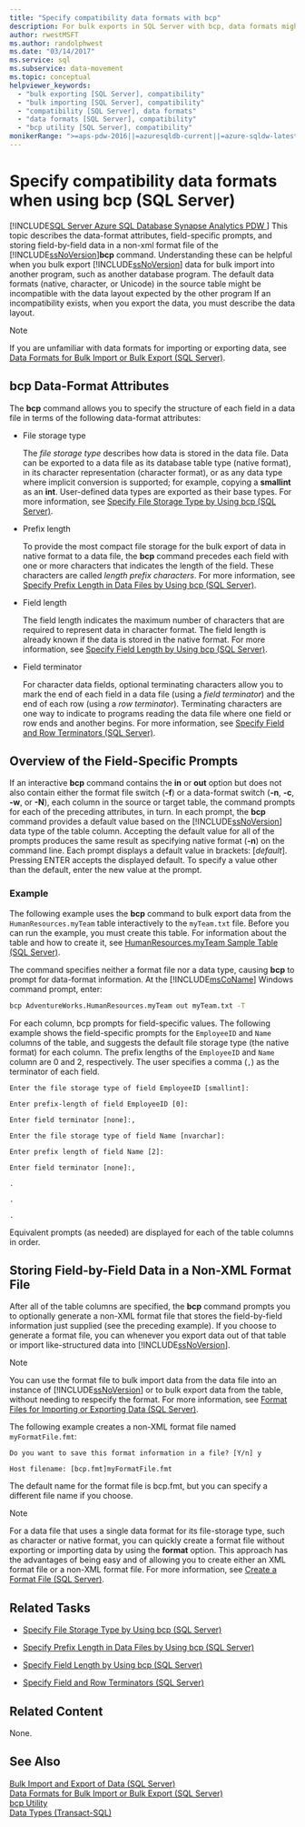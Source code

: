 ```yaml
---
title: "Specify compatibility data formats with bcp"
description: For bulk exports in SQL Server with bcp, data formats might be incompatible with expected layout. A non-xml format file specifies compatibility data formats.
author: rwestMSFT
ms.author: randolphwest
ms.date: "03/14/2017"
ms.service: sql
ms.subservice: data-movement
ms.topic: conceptual
helpviewer_keywords:
  - "bulk exporting [SQL Server], compatibility"
  - "bulk importing [SQL Server], compatibility"
  - "compatibility [SQL Server], data formats"
  - "data formats [SQL Server], compatibility"
  - "bcp utility [SQL Server], compatibility"
monikerRange: ">=aps-pdw-2016||=azuresqldb-current||=azure-sqldw-latest||>=sql-server-2016||>=sql-server-linux-2017||=azuresqldb-mi-current"
---
```

# Specify compatibility data formats when using bcp (SQL Server)
[!INCLUDE[SQL Server Azure SQL Database Synapse Analytics PDW ](../../includes/applies-to-version/sql-asdb-asdbmi-asa-pdw.md)]
  This topic describes the data-format attributes, field-specific prompts, and storing field-by-field data in a non-xml format file of the [!INCLUDE[ssNoVersion](../../includes/ssnoversion-md.md)]**bcp** command. Understanding these can be helpful when you bulk export [!INCLUDE[ssNoVersion](../../includes/ssnoversion-md.md)] data for bulk import into another program, such as another database program. The default data formats (native, character, or Unicode) in the source table might be incompatible with the data layout expected by the other program If an incompatibility exists, when you export the data, you must describe the data layout.  
  
> [!NOTE]  
>  If you are unfamiliar with data formats for importing or exporting data, see [Data Formats for Bulk Import or Bulk Export &#40;SQL Server&#41;](../../relational-databases/import-export/data-formats-for-bulk-import-or-bulk-export-sql-server.md).  
  
  
##  <a name="bcpDataFormatAttr"></a> bcp Data-Format Attributes  
 The **bcp** command allows you to specify the structure of each field in a data file in terms of the following data-format attributes:  
  
-   File storage type  
  
     The *file storage type* describes how data is stored in the data file. Data can be exported to a data file as its database table type (native format), in its character representation (character format), or as any data type where implicit conversion is supported; for example, copying a **smallint** as an **int**. User-defined data types are exported as their base types. For more information, see [Specify File Storage Type by Using bcp &#40;SQL Server&#41;](../../relational-databases/import-export/specify-file-storage-type-by-using-bcp-sql-server.md).  
  
-   Prefix length  
  
     To provide the most compact file storage for the bulk export of data in native format to a data file, the **bcp** command precedes each field with one or more characters that indicates the length of the field. These characters are called *length prefix characters*. For more information, see [Specify Prefix Length in Data Files by Using bcp &#40;SQL Server&#41;](../../relational-databases/import-export/specify-prefix-length-in-data-files-by-using-bcp-sql-server.md).  
  
-   Field length  
  
     The field length indicates the maximum number of characters that are required to represent data in character format. The field length is already known if the data is stored in the native format. For more information, see [Specify Field Length by Using bcp &#40;SQL Server&#41;](../../relational-databases/import-export/specify-field-length-by-using-bcp-sql-server.md).  
  
-   Field terminator  
  
     For character data fields, optional terminating characters allow you to mark the end of each field in a data file (using a *field terminator*) and the end of each row (using a *row terminator*). Terminating characters are one way to indicate to programs reading the data file where one field or row ends and another begins. For more information, see [Specify Field and Row Terminators &#40;SQL Server&#41;](../../relational-databases/import-export/specify-field-and-row-terminators-sql-server.md).  
  
  
##  <a name="FieldSpecificPrompts"></a> Overview of the Field-Specific Prompts  
 If an interactive **bcp** command contains the **in** or **out** option but does not also contain either the format file switch (**-f**) or a data-format switch (**-n**, **-c**, **-w**, or **-N**),  each column in the source or target table, the command prompts for each of the preceding attributes, in turn. In each prompt, the **bcp** command provides a default value based on the [!INCLUDE[ssNoVersion](../../includes/ssnoversion-md.md)] data type of the table column. Accepting the default value for all of the prompts produces the same result as specifying native format (**-n**) on the command line. Each prompt displays a default value in brackets: [*default*]. Pressing ENTER accepts the displayed default. To specify a value other than the default, enter the new value at the prompt.  
  
### Example  
 The following example uses the **bcp** command to bulk export data from the `HumanResources.myTeam` table interactively to the `myTeam.txt` file. Before you can run the example, you must create this table. For information about the table and how to create it, see [HumanResources.myTeam Sample Table &#40;SQL Server&#41;](../../relational-databases/import-export/humanresources-myteam-sample-table-sql-server.md).  
  
 The command specifies neither a format file nor a data type, causing **bcp** to prompt for data-format information. At the [!INCLUDE[msCoName](../../includes/msconame-md.md)] Windows command prompt, enter:  
  
```cmd
bcp AdventureWorks.HumanResources.myTeam out myTeam.txt -T  
```  
  
 For each column, bcp prompts for field-specific values. The following example shows the field-specific prompts for the `EmployeeID` and `Name` columns of the table, and suggests the default file storage type (the native format) for each column. The prefix lengths of the `EmployeeID` and `Name` column are 0 and 2, respectively. The user specifies a comma (`,`) as the terminator of each field.  
  
 `Enter the file storage type of field EmployeeID [smallint]:`  
  
 `Enter prefix-length of field EmployeeID [0]:`  
  
 `Enter field terminator [none]:,`  
  
 `Enter the file storage type of field Name [nvarchar]:`  
  
 `Enter prefix length of field Name [2]:`  
  
 `Enter field terminator [none]:,`  
  
 `.`  
  
 `.`  
  
 `.`  
  
 Equivalent prompts (as needed) are displayed for each of the table columns in order.  
  
  
##  <a name="FieldByFieldNonXmlFF"></a> Storing Field-by-Field Data in a Non-XML Format File  
 After all of the table columns are specified, the **bcp** command prompts you to optionally generate a non-XML format file that stores the field-by-field information just supplied (see the preceding example). If you choose to generate a format file, you can whenever you export data out of that table or import like-structured data into [!INCLUDE[ssNoVersion](../../includes/ssnoversion-md.md)].  
  
> [!NOTE]  
>  You can use the format file to bulk import data from the data file into an instance of [!INCLUDE[ssNoVersion](../../includes/ssnoversion-md.md)] or to bulk export data from the table, without needing to respecify the format. For more information, see [Format Files for Importing or Exporting Data &#40;SQL Server&#41;](../../relational-databases/import-export/format-files-for-importing-or-exporting-data-sql-server.md).  
  
 The following example creates a non-XML format file named `myFormatFile.fmt`:  
  
 `Do you want to save this format information in a file? [Y/n] y`  
  
 `Host filename: [bcp.fmt]myFormatFile.fmt`  
  
 The default name for the format file is bcp.fmt, but you can specify a different file name if you choose.  
  
> [!NOTE]  
>  For a data file that uses a single data format for its file-storage type, such as character or native format, you can quickly create a format file without exporting or importing data by using the **format** option. This approach has the advantages of being easy and of allowing you to create either an XML format file or a non-XML format file. For more information, see [Create a Format File &#40;SQL Server&#41;](../../relational-databases/import-export/create-a-format-file-sql-server.md).  
  
  
## Related Tasks  
  
-   [Specify File Storage Type by Using bcp &#40;SQL Server&#41;](../../relational-databases/import-export/specify-file-storage-type-by-using-bcp-sql-server.md)  
  
-   [Specify Prefix Length in Data Files by Using bcp &#40;SQL Server&#41;](../../relational-databases/import-export/specify-prefix-length-in-data-files-by-using-bcp-sql-server.md)  
  
-   [Specify Field Length by Using bcp &#40;SQL Server&#41;](../../relational-databases/import-export/specify-field-length-by-using-bcp-sql-server.md)  
  
-   [Specify Field and Row Terminators &#40;SQL Server&#41;](../../relational-databases/import-export/specify-field-and-row-terminators-sql-server.md)  
  
## Related Content  
 None.  
  
## See Also  
 [Bulk Import and Export of Data &#40;SQL Server&#41;](../../relational-databases/import-export/bulk-import-and-export-of-data-sql-server.md)   
 [Data Formats for Bulk Import or Bulk Export &#40;SQL Server&#41;](../../relational-databases/import-export/data-formats-for-bulk-import-or-bulk-export-sql-server.md)   
 [bcp Utility](../../tools/bcp-utility.md)   
 [Data Types &#40;Transact-SQL&#41;](../../t-sql/data-types/data-types-transact-sql.md)  
  
  

